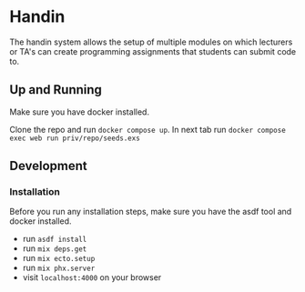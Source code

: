 # Handin

The handin system allows the setup of multiple modules on which lecturers or TA's can create programming assignments that students can submit code to.

## Up and Running
Make sure you have docker installed.

Clone the repo and run `docker compose up`. In next tab run `docker compose exec web run priv/repo/seeds.exs`


## Development

### Installation

Before you run any installation steps, make sure you have the asdf tool and docker installed.

- run `asdf install`
- run `mix deps.get`
- run `mix ecto.setup`
- run `mix phx.server`
- visit `localhost:4000` on your browser
